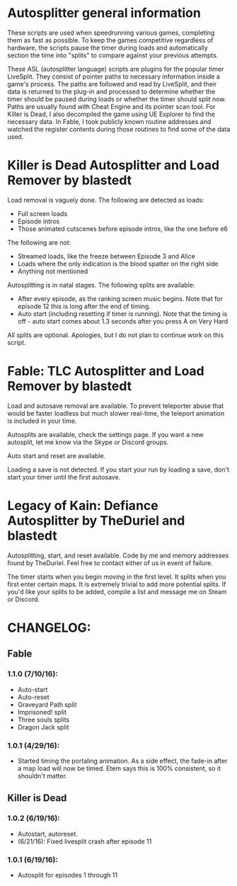 # Autosplitter general information
These scripts are used when speedrunning various games, completing them as fast as possible. To keep the games competitive regardless of hardware, the scripts pause the timer during loads and automatically section the time into "splits" to compare against your previous attempts.

These ASL (autosplitter language) scripts are plugins for the popular timer LiveSplit.  They consist of pointer paths to necessary information inside a game's process.  The paths are followed and read by LiveSplit, and their data is returned to the plug-in and processed to determine whether the timer should be paused during loads or whether the timer should split now.  Paths are usually found with Cheat Engine and its pointer scan tool.  For Killer is Dead, I also decompiled the game using UE Explorer to find the necessary data.  In Fable, I took publicly known routine addresses and watched the register contents during those routines to find some of the data used.

# Killer is Dead Autosplitter and Load Remover by blastedt

Load removal is vaguely done.  The following are detected as loads:
* Full screen loads
* Episode intros
* Those animated cutscenes before episode intros, like the one before e6


The following are not:
* Streamed loads, like the freeze between Episode 3 and Alice
* Loads where the only indication is the blood spatter on the right side
* Anything not mentioned


Autosplitting is in natal stages.  The following splits are available:
* After every episode, as the ranking screen music begins.  Note that for episode 12 this is long after the end of timing.
* Auto start (including resetting if timer is running).  Note that the timing is off - auto start comes about 1.3 seconds after you press A on Very Hard

All splits are optional.  Apologies, but I do not plan to continue work on this script.





# Fable: TLC Autosplitter and Load Remover by blastedt

Load and autosave removal are available.  To prevent teleporter abuse that would be faster loadless but much slower real-time, the teleport animation is included in your time.

Autosplits are available, check the settings page.  If you want a new autosplit, let me know via the Skype or Discord groups.

Auto start and reset are available.

Loading a save is not detected.  If you start your run by loading a save, don't start your timer until the first autosave.

# Legacy of Kain: Defiance Autosplitter by TheDuriel and blastedt

Autosplitting, start, and reset available.  Code by me and memory addresses found by TheDuriel.  Feel free to contact either of us in event of failure.

The timer starts when you begin moving in the first level.  It splits when you first enter certain maps.  It is extremely trivial to add more potential splits.  If you'd like your
splits to be added, compile a list and message me on Steam or Discord.

# CHANGELOG:

## Fable
### 1.1.0 (7/10/16):
* Auto-start
* Auto-reset
* Graveyard Path split
* Imprisoned! split
* Three souls splits
* Dragon Jack split

### 1.0.1 (4/29/16):
* Started timing the portaling animation.  As a side effect, the fade-in after a map load will now be timed.  Etem says this is 100% consistent, so it shouldn't matter.


## Killer is Dead
### 1.0.2 (6/19/16):
* Autostart, autoreset.
* (6/21/16): Fixed livesplit crash after episode 11


### 1.0.1 (6/19/16):
* Autosplit for episodes 1 through 11
